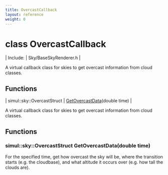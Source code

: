 ```yaml
---
title: OvercastCallback
layout: reference
weight: 0
---
```

class OvercastCallback
===

| Include: | Sky/BaseSkyRenderer.h |

A virtual callback class for skies to get overcast information from cloud classes.
  


Functions
---

| simul::sky::OvercastStruct | [GetOvercastData](#GetOvercastData)(double time) |

A virtual callback class for skies to get overcast information from cloud classes.
  


Functions
---

### <a name="GetOvercastData"/>simul::sky::OvercastStruct GetOvercastData(double time)
For the specified time, get how overcast the sky will be, where the transition starts (e.g. the cloudbase), and what altitude it occurs over (e.g. how tall the clouds are).
